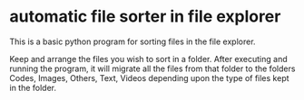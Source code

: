 # automatic file sorter in file explorer

This is a basic python program for sorting files in the file explorer.

Keep and arrange the files you wish to sort in a folder. After executing and running the program, it will migrate all the files from that folder to the folders Codes, Images, Others, Text, Videos depending upon the type of files kept in the folder.
